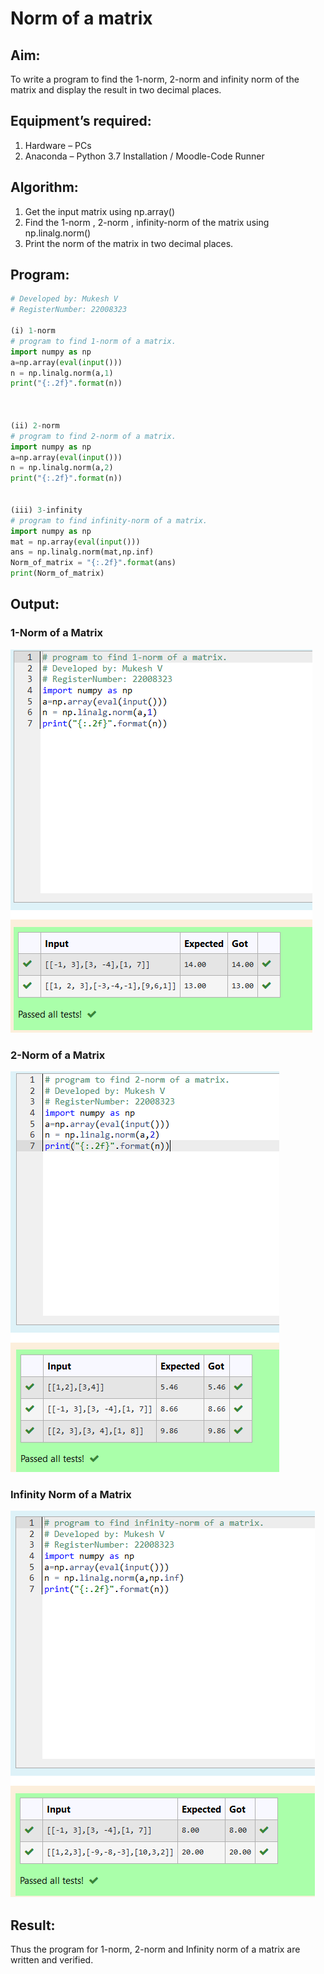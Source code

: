 # Norm of a matrix
## Aim:
To write a program to find the 1-norm, 2-norm and infinity norm of the matrix and display the result in two decimal places.
## Equipment’s required:
1.	Hardware – PCs
2.	Anaconda – Python 3.7 Installation / Moodle-Code Runner
## Algorithm:
1. Get the input matrix using np.array()   
2. Find the 1-norm , 2-norm , infinity-norm of the matrix using np.linalg.norm()
3. Print the norm of the matrix in two decimal places.
## Program:
```Python
# Developed by: Mukesh V
# RegisterNumber: 22008323

(i) 1-norm
# program to find 1-norm of a matrix.
import numpy as np 
a=np.array(eval(input()))
n = np.linalg.norm(a,1)
print("{:.2f}".format(n))



(ii) 2-norm
# program to find 2-norm of a matrix.
import numpy as np 
a=np.array(eval(input()))
n = np.linalg.norm(a,2)
print("{:.2f}".format(n))


(iii) 3-infinity
# program to find infinity-norm of a matrix.
import numpy as np
mat = np.array(eval(input()))
ans = np.linalg.norm(mat,np.inf)
Norm_of_matrix = "{:.2f}".format(ans)
print(Norm_of_matrix)
```
## Output:

### 1-Norm of a Matrix
![model](./op-1.png)


### 2-Norm of a Matrix
![model](./op-2.png)

### Infinity Norm of a Matrix
![model](./op-3.png)
## Result:
Thus the program for 1-norm, 2-norm and Infinity norm of a matrix are written and verified.
